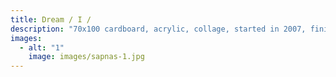 ```yaml
---
title: Dream / I /
description: "70x100 cardboard, acrylic, collage, started in 2007, finished in 2021 "
images:
  - alt: "1"
    image: images/sapnas-1.jpg
---
```

